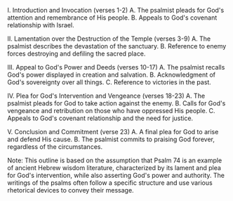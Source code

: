 I. Introduction and Invocation (verses 1-2)
    A. The psalmist pleads for God's attention and remembrance of His people.
    B. Appeals to God's covenant relationship with Israel.

II. Lamentation over the Destruction of the Temple (verses 3-9)
    A. The psalmist describes the devastation of the sanctuary.
    B. Reference to enemy forces destroying and defiling the sacred place.

III. Appeal to God's Power and Deeds (verses 10-17)
    A. The psalmist recalls God's power displayed in creation and salvation.
    B. Acknowledgment of God's sovereignty over all things.
    C. Reference to victories in the past.

IV. Plea for God's Intervention and Vengeance (verses 18-23)
    A. The psalmist pleads for God to take action against the enemy.
    B. Calls for God's vengeance and retribution on those who have oppressed His people.
    C. Appeals to God's covenant relationship and the need for justice.

V. Conclusion and Commitment (verse 23)
    A. A final plea for God to arise and defend His cause.
    B. The psalmist commits to praising God forever, regardless of the circumstances.

Note: This outline is based on the assumption that Psalm 74 is an example of ancient Hebrew wisdom literature, characterized by its lament and plea for God's intervention, while also asserting God's power and authority. The writings of the psalms often follow a specific structure and use various rhetorical devices to convey their message.